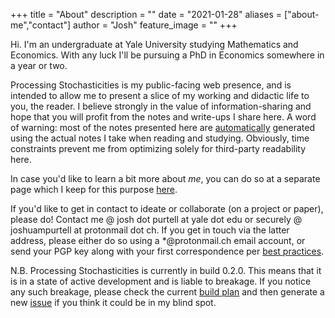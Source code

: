 +++
title = "About"
description = ""
date = "2021-01-28"
aliases = ["about-me","contact"]
author = "Josh"
feature_image = ""
+++

Hi. I'm an undergraduate at Yale University studying Mathematics and Economics. With any luck I'll be pursuing a PhD in Economics somewhere in a year or two.

Processing Stochasticities is my public-facing web presence, and is intended to allow me to present a slice of my working and didactic life to you, the reader. I believe strongly in the value of information-sharing and hope that you will profit from the notes and write-ups I share here. A word of warning: most of the notes presented here are [automatically](https://github.com/JoshuaPurtell/obsidian2d3) generated using the actual notes I take when reading and studying. Obviously, time constraints prevent me from optimizing solely for third-party readability here.

In case you'd like to learn a bit more about *me*, you can do so at a separate page which I keep for this purpose [here](/hidden/about_hidden/).

If you'd like to get in contact to ideate or collaborate (on a project or paper), please do! Contact me @ josh dot purtell at yale dot edu or securely @ joshuampurtell at protonmail dot ch. If you get in touch via the latter address, please either do so using a *@protonmail.ch email account, or send your PGP key along with your first correspondence per [best practices](https://protonmail.com/support/knowledge-base/how-to-use-pgp/).

N.B. Processing Stochasticities is currently in build 0.2.0. This means that it is in a state of active development and is liable to breakage. If you notice any such breakage, please check the current [build plan](https://github.com/JoshuaPurtell/webpage/issues/1) and then generate a new [issue](https://github.com/JoshuaPurtell/webpage/issues) if you think it could be in my blind spot.





